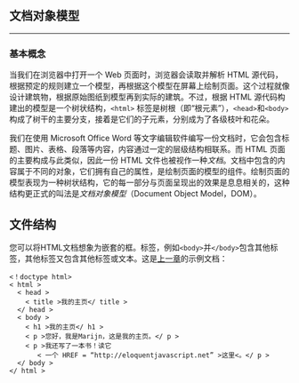 ## 文档对象模型

---

### 基本概念

当我们在浏览器中打开一个 Web 页面时，浏览器会读取并解析 HTML 源代码，根据预定的规则建立一个模型，再根据这个模型在屏幕上绘制页面。这个过程就像设计建筑物，根据原始图纸到模型再到实际的建筑。不过，根据 HTML 源代码构建出的模型是一个树状结构，`<html>` 标签是树根（即“根元素”），`<head>`和`<body>`构成了树干的主要分支，接着是它们的子元素，分别成为了各级枝叶和花朵。

我们在使用 Microsoft Office Word 等文字编辑软件编写一份文档时，它会包含标题、图片、表格、段落等内容，内容通过一定的层级结构相联系。而 HTML 页面的主要构成与此类似，因此一份 HTML 文件也被视作一种*文档*。文档中包含的内容属于不同的对象，它们拥有自己的属性，是绘制页面的模型的组件。绘制页面的模型表现为一种树状结构，它的每一部分与页面呈现出的效果是息息相关的，这种结构更正式的叫法是*文档对象模型*（Document Object Model，DOM）。



## 文件结构

您可以将HTML文档想象为嵌套的框。标签，例如`<body>`并`</body>`包含其他标签，其他标签又包含其他标签或文本。这是[上一章](https://eloquentjavascript.net/13_browser.html)的示例文档：

```
<！doctype html> 
< html > 
  < head > 
    < title >我的主页</ title > 
  </ head > 
  < body > 
    < h1 >我的主页</ h1 > 
    < p >您好，我是Marijn，这是我的主页。</ p > 
    < p >我还写了一本书！读它
       < 一个 HREF = “http://eloquentjavascript.net” >这里<。</ p > 
  </ body > 
</ html >
```


